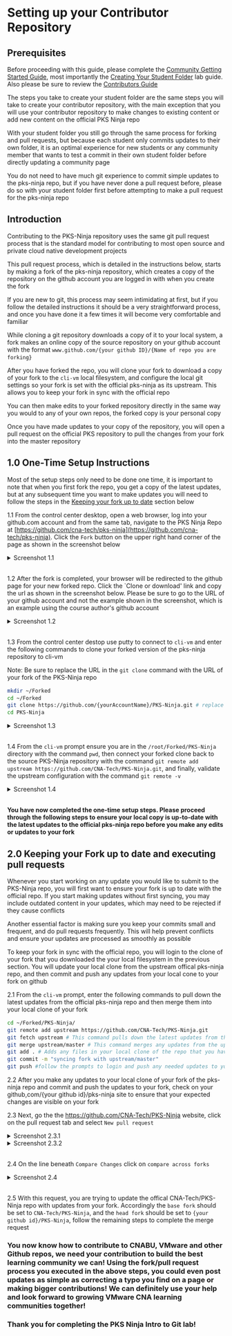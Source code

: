 # Setting up your Contributor Repository

## Prerequisites

Before proceeding with this guide, please complete the [Community Getting Started Guide](https://github.com/CNA-Tech/PKS-Ninja/tree/master/Courses/GettingStarted-GS3861), most importantly the [Creating Your Student Folder](https://github.com/CNA-Tech/PKS-Ninja/tree/master/LabGuides/CreateStudentFolder-SF6361) lab guide. Also please be sure to review the [Contributors Guide](https://github.com/CNA-Tech/PKS-Ninja/tree/master/Courses/ContributorsGuide-CG2415)

The steps you take to create your student folder are the same steps you will take to create your contributor repository, with the main exception that you will use your contributor repository to make changes to existing content or add new content on the official PKS Ninja repo

With your student folder you still go through the same process for forking and pull requests, but because each student only commits updates to their own folder, it is an optimal experience for new students or any community member that wants to test a commit in their own student folder before directly updating a community page

You do not need to have much git experience to commit simple updates to the pks-ninja repo, but if you have never done a pull request before, please do so with your student folder first before attempting to make a pull request for the pks-ninja repo

## Introduction

Contributing to the PKS-Ninja repository uses the same git pull request process that is the standard model for contributing to most open source and private cloud native development projects

This pull request process, which is detailed in the instructions below, starts by making a fork of the pks-ninja repository, which creates a copy of the repository on the github account you are logged in with when you create the fork

If you are new to git, this process may seem intimidating at first, but if you follow the detailed instructions it should be a very straightforward process, and once you have done it a few times it will become very comfortable and familiar

While cloning a git repository downloads a copy of it to your local system, a fork makes an online copy of the source repository on your github account with the format `www.github.com/{your github ID}/{Name of repo you are forking}`

After you have forked the repo, you will clone your fork to download a copy of your fork to the `cli-vm` local filesystem, and configure the local git settings so your fork is set with the official pks-ninja as its upstream. This allows you to keep your fork in sync with the official repo

You can then make edits to your forked repository directly in the same way you would to any of your own repos, the forked copy is your personal copy

Once you have made updates to your copy of the repository, you will open a pull request on the official PKS repository to pull the changes from your fork into the master repository

## 1.0 One-Time Setup Instructions

Most of the setup steps only need to be done one time, it is important to note that when you first fork the repo, you get a copy of the latest updates, but at any subsequent time you want to make updates you will need to follow the steps in the [Keeping your fork up to date]() section below

1.1 From the control center desktop, open a web browser, log into your github.com account and from the same tab, navigate to the PKS Ninja Repo at [https://github.com/cna-tech/pks-ninja](https://github.com/cna-tech/pks-ninja). Click the `Fork` button on the upper right hand corner of the page as shown in the screenshot below

<details><summary>Screenshot 1.1</summary>
<img src="Images/2018-11-14-11-26-54.png">
</details>
<br/>

1.2 After the fork is completed, your browser will be redirected to the github page for your new forked repo. Click the `Clone or download' link and copy the url as shown in the screenshot below. Please be sure to go to the URL of your github account and not the example shown in the screenshot, which is an example using the course author's github account

<details><summary>Screenshot 1.2</summary>
<img src="Images/2018-11-14-11-33-50.png">
</details>
<br/>

1.3 From the control center destop use putty to connect to `cli-vm` and enter the following commands to clone your forked version of the pks-ninja repository to cli-vm

Note: Be sure to replace the URL in the `git clone` command with the URL of your fork of the PKS-Ninja repo

```bash
mkdir ~/Forked
cd ~/Forked
git clone https://github.com/{yourAccountName}/PKS-Ninja.git # replace this url with the url to your fork of the PKS-Ninja repo
cd PKS-Ninja
```

<details><summary>Screenshot 1.3</summary>
<img src="Images/2018-11-14-11-42-45.png">
<img src="Images/2018-11-14-11-43-13.png">
</details>
<br/>

1.4 From the `cli-vm` prompt ensure you are in the `/root/Forked/PKS-Ninja` directory with the command `pwd`, then connect your forked clone back to the source PKS-Ninja repository with the command `git remote add upstream https://github.com/CNA-Tech/PKS-Ninja.git`, and finally, validate the upstream configuration with the command `git remote -v`

<details><summary>Screenshot 1.4</summary>
<img src="Images/2018-11-14-11-56-55.png">
</details>
<br/>

**You have now completed the one-time setup steps. Please proceed through the following steps to ensure your local copy is up-to-date with the latest updates to the official pks-ninja repo before you make any edits or updates to your fork**

## 2.0 Keeping your Fork up to date and executing pull requests

Whenever you start working on any update you would like to submit to the PKS-Ninja repo, you will first want to ensure your fork is up to date with the official repo. If you start making updates without first syncing, you may include outdated content in your updates, which may need to be rejected if they cause conflicts

Another essential factor is making sure you keep your commits small and frequent, and do pull requests frequently. This will help prevent conflicts and ensure your updates are processed as smoothly as possible

To keep your fork in sync with the official repo, you will login to the clone of your fork that you downloaded the your local filesystem in the previous section. You will update your local clone from the upstream offical pks-ninja repo, and then commit and push any updates from your local cone to your fork on github

2.1 From the `cli-vm` prompt, enter the following commands to pull down the latest updates from the official pks-ninja repo and then merge them into your local clone of your fork

```bash
cd ~/Forked/PKS-Ninja/
git remote add upstream https://github.com/CNA-Tech/PKS-Ninja.git
git fetch upstream # This command pulls down the latest updates from the upstream repo 
git merge upstream/master # This command merges any updates from the upstream repo into your local clone of your fork
git add . # Adds any files in your local clone of the repo that you have updated to staging so they get commited in the following command
git commit -m "syncing fork with upstream/master"
git push #follow the prompts to login and push any needed updates to your fork
```

2.2 After you make any updates to your local clone of your fork of the pks-ninja repo and commit and push the updates to your fork, check on your github,com/{your github id}/pks-ninja site to ensure that your expected changes are visible on your fork

2.3 Next, go the the https://github.com/CNA-Tech/PKS-Ninja website, click on the pull request tab and select `New pull request`

<details><summary>Screenshot 2.3.1</summary>
<img src="Images/2018-12-11-03-22-04.png">
</details>

<details><summary>Screenshot 2.3.2</summary>
<img src="Images/2018-12-11-03-23-47.png">
</details>
<br/>

2.4 On the line beneath `Compare Changes` click on `compare across forks`

<details><summary>Screenshot 2.4</summary>
<img src="Images/2018-12-11-03-26-04.png">
</details>
<br/>

2.5 With this request, you are trying to update the offical CNA-Tech/PKS-Ninja repo with updates from your fork. Accordingly the `base fork` should be set to `CNA-Tech/PKS-Ninja`, and the `head fork` should be set to `{your github id}/PKS-Ninja`, follow the remaining steps to complete the merge request

### You now know how to contribute to CNABU, VMware and other Github repos, we need your contribution to build the best learning community we can! Using the fork/pull request process you executed in the above steps, you could even post updates as simple as correcting a typo you find on a page or making bigger contributions! We can definitely use your help and look forward to growing VMware CNA learning communities together!

### Thank you for completing the PKS Ninja Intro to Git lab!
